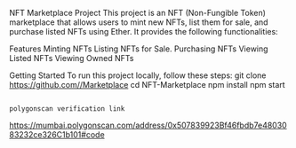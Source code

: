 NFT Marketplace Project
This project is an NFT (Non-Fungible Token) marketplace that allows users to mint new NFTs, list them for sale, and purchase listed NFTs using Ether. It provides the following functionalities:

Features
Minting NFTs
Listing NFTs for Sale.
Purchasing NFTs
Viewing Listed NFTs
Viewing Owned NFTs

Getting Started
To run this project locally, follow these steps:
git clone https://github.com//Marketplace
cd NFT-Marketplace
npm install
npm start

```

polygonscan verification link
```

https://mumbai.polygonscan.com/address/0x507839923Bf46fbdb7e4803083232ce326C1b101#code

```

```
